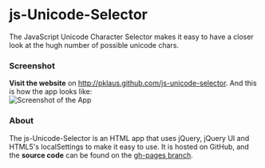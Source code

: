 # js-Unicode-Selector
The JavaScript Unicode Character Selector makes it easy to have a closer look at the hugh number of possible unicode chars.
### Screenshot
**Visit the website** on <http://pklaus.github.com/js-unicode-selector>. And this is how the app looks like:  
![Screenshot of the App](http://pklaus.github.com/js-unicode-selector/images/screenshot_2011-06-19.png)
### About
The js-Unicode-Selector is an HTML app that uses jQuery, jQuery UI and HTML5's localSettings to make it easy to use.
It is hosted on GitHub, and the **source code** can be found on the [gh-pages branch][].

[gh-pages branch]: https://github.com/pklaus/js-unicode-selector/tree/gh-pages
